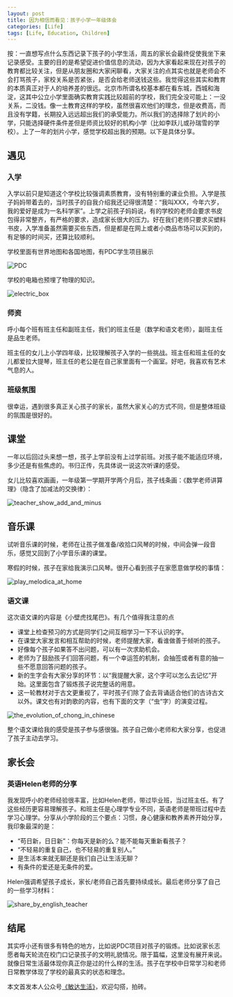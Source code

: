 ```yaml
---
layout: post
title: 因为相信而看见：孩子小学一年级体会
categories: [Life]
tags: [Life, Education, Children]
---
```


按：一直想写点什么东西记录下孩子的小学生活，周五的家长会最终促使我坐下来记录感受。主要的目的是希望促进价值信息的流动，因为大家看起来现在对孩子的教育都比较关注，但是从朋友圈和大家闲聊看，大家关注的点其实也就是老师会不会打骂孩子，家校关系是否紧张，是否会给老师送钱这些。我觉得这些其实和教育的本质真正对于人的培养差的很远。北京市所谓名校基本都在看东城，西城和海淀，这其中公立小学里面确实教育实践比较超前的学校，我们完全没可能上：一没关系，二没钱。像一土教育这样的学校，虽然很喜欢他们的理念，但是收费高，而且没有学籍，长期投入远远超出我们的承受能力。所以我们的选择除了划片的小学，只能选择硬件条件差但是师资比较好的机构小学（比如李跃儿或孙瑞雪的学校）。上了一年的划片小学，感觉学校超出我的预期。以下是具体分享。

## 遇见
### 入学
入学以前只是知道这个学校比较强调素质教育，没有特别重的课业负担。入学是孩子妈妈带着去的，当时孩子的自我介绍我还记得很清楚：“我叫XXX，今年六岁，我的爱好是成为一名科学家”。上学之前孩子妈妈说，有的学校的老师会要求书皮包得非常整齐，有严格的要求，造成家长很大的压力。好在我们老师只要求买塑料书皮，入学准备虽然需要买些东西，但是都是在网上或者小商品市场可以买到的，有足够的时间买，还算比较顺利。

学校里面有世界地图和各国地图，有PDC学生项目展示

![PDC](http://opuclx9sq.bkt.clouddn.com/2018-06-18-020146.jpg)

学校的电箱也预埋了物理的知识。

![electric_box](http://opuclx9sq.bkt.clouddn.com/2018-06-18-013328.png)




### 师资
呼小每个班有班主任和副班主任，我们的班主任是（数学和语文老师），副班主任是品生老师。

班主任的女儿上小学四年级，比较理解孩子入学的一些挑战。班主任和班主任的女儿都爱拉大提琴，班主任的老公是在自己家里面有一个画室。好吧，我喜欢有艺术气息的人。

### 班级氛围
很幸运，遇到很多真正关心孩子的家长，虽然大家关心的方式不同，但是整体班级的氛围是很好的。

## 课堂
一年以后回过头来想一想，孩子上学前没有上过学前班。对孩子能不能适应环境，多少还是有些焦虑的。书归正传，先具体说一说这次听课的感受。

女儿比较喜欢画画，一年级第一学期开学两个月后，孩子线条画：《数学老师讲算理》（隐含了加减法的交换律）：

![teacher_show_add_and_minus](http://opuclx9sq.bkt.clouddn.com/2018-06-18-014339.jpg)

## 音乐课

试听音乐课的时候，老师在让孩子做准备/收拾口风琴的时候，中间会弹一段音乐，感觉又回到了小学音乐课的课堂。

寒假的时候，孩子在家给我演示口风琴。很开心看到孩子在家愿意做学校的事情：

![play_melodica_at_home](http://opuclx9sq.bkt.clouddn.com/2018-06-18-013401.png)


### 语文课
这次语文课的内容是《小壁虎找尾巴》。有几个值得我注意的点
* 课堂上检查预习的方式是同学们之间互相学习一下不认识的字。
* 在课堂大家发言和相互帮助的时候，老师提醒大家，看谁做善于倾听的孩子。
* 好像每个孩子如果答不出问题，可以有一次求助机会。
* 老师为了鼓励孩子们回答问题，有一个幸运签的机制，会抽签或者有意的抽一些不愿意回答问题的孩子。
* 新的生字会有大家分享的环节：以“我提醒大家，这个字可以怎么去记忆”开始。这里面包含了锻炼孩子说完整话的用意。
* 这一轮教材对于古文更重视了，平时孩子们除了会去背诵适合他们的古诗古文以外。课文也有对韵歌的内容，也有下面的文字（“虫“字）的演变过程。

![the_evolution_of_chong_in_chinese](http://opuclx9sq.bkt.clouddn.com/2018-06-18-013427.jpg)

整个语文课给我的感受是孩子参与感很强。孩子自己做小老师和大家分享，也促进了孩子主动去学习。

## 家长会
### 英语Helen老师的分享
我发现呼小的老师经验很丰富，比如Helen老师，带过毕业班，当过班主任。有了这些经历更容易理解孩子。和班主任是心理学专业不同，英语老师是带班过程中去学习心理学。分享从小学阶段的三个要点：习惯，身心健康和教养素养开始分享，我印象最深的是：

* “苟日新，日日新”：你每天是新的么？能不能每天重新看孩子？
* “不轻易的重复自己，也不轻易的重复别人。”
* 是生活本来就无聊还是我们自己让生活无聊？
* 有条件的爱还是无条件的爱。

Helen强调希望孩子成长，家长/老师自己首先要持续成长。最后老师分享了自己的一些学习材料：

![share_by_english_teacher](http://opuclx9sq.bkt.clouddn.com/2018-06-18-014445.jpg)


## 结尾
其实呼小还有很多有特色的地方，比如说PDC项目对孩子的锻炼。比如说家长志愿者每天轮流在校门口记录孩子的文明礼貌情况。限于篇幅，这里没有展开来说。就像日常生活最体现你真正你是过的什么样的生活。孩子在学校中日常学习和老师日常教学体现了学校的最真实的状态和理念。

本文首发本人公众号[《敏达生活》](https://mp.weixin.qq.com/s?__biz=MzI5MzcwODYxMQ==&mid=2247483815&idx=1&sn=e97e0feb9b9d75e3d710dc2cbd1f9340&chksm=ec6cb78bdb1b3e9d86e2354bd56035619de3adf8fe6f96a858dd58a3098181503c007676faa9#rd)，欢迎勾搭，拍砖。

